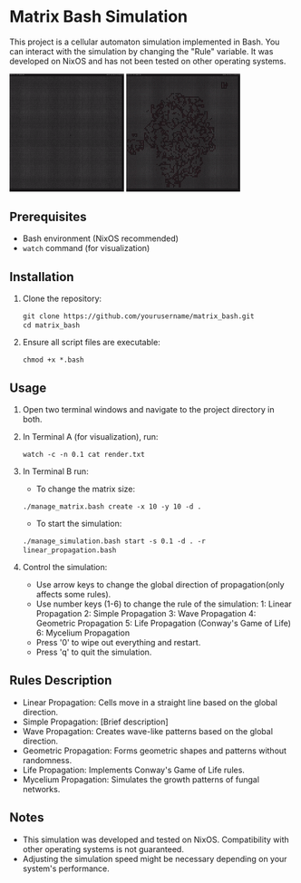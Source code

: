 # Matrix Bash Simulation

This project is a cellular automaton simulation implemented in Bash. You can interact with the simulation by changing the "Rule" variable. 
It was developed on NixOS and has not been tested on other operating systems.

<p float="left">
  <img src="segment_A_optimized.gif" width="40%" />
  <img src="segment_B_optimized.gif" width="40%" /> 
</p>

## Prerequisites

- Bash environment (NixOS recommended)
- `watch` command (for visualization)

## Installation

1. Clone the repository:
   ```
   git clone https://github.com/yourusername/matrix_bash.git
   cd matrix_bash
   ```

2. Ensure all script files are executable:
   ```
   chmod +x *.bash
   ```

## Usage

1. Open two terminal windows and navigate to the project directory in both.

2. In Terminal A (for visualization), run:

   ```
   watch -c -n 0.1 cat render.txt
   ```

3. In Terminal B run:

   - To change the matrix size:

   ```
   ./manage_matrix.bash create -x 10 -y 10 -d . 
   ```

   - To start the simulation:

   ```
   ./manage_simulation.bash start -s 0.1 -d . -r linear_propagation.bash
   ```

4. Control the simulation:
   - Use arrow keys to change the global direction of propagation(only affects some rules).
   - Use number keys (1-6) to change the rule of the simulation:
     1: Linear Propagation
     2: Simple Propagation
     3: Wave Propagation
     4: Geometric Propagation
     5: Life Propagation (Conway's Game of Life)
     6: Mycelium Propagation
   - Press '0' to wipe out everything and restart.
   - Press 'q' to quit the simulation.

## Rules Description

- Linear Propagation: Cells move in a straight line based on the global direction.
- Simple Propagation: [Brief description]
- Wave Propagation: Creates wave-like patterns based on the global direction.
- Geometric Propagation: Forms geometric shapes and patterns without randomness.
- Life Propagation: Implements Conway's Game of Life rules.
- Mycelium Propagation: Simulates the growth patterns of fungal networks.

## Notes

- This simulation was developed and tested on NixOS. Compatibility with other operating systems is not guaranteed.
- Adjusting the simulation speed might be necessary depending on your system's performance.

